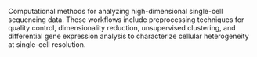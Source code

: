 Computational methods for analyzing high-dimensional single-cell sequencing data. These workflows 
include preprocessing techniques for quality control, dimensionality reduction, unsupervised clustering, 
and differential gene expression analysis to characterize cellular heterogeneity at single-cell resolution.
